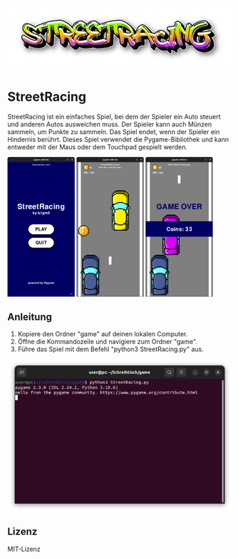 ![Logo](https://github.com/b1gm0/StreetRacing/blob/main/Logo.png?raw=true)

# StreetRacing

StreetRacing ist ein einfaches Spiel, bei dem der Spieler ein Auto steuert und anderen Autos ausweichen muss. Der Spieler kann auch Münzen sammeln, um Punkte zu sammeln. Das Spiel endet, wenn der Spieler ein Hindernis berührt. Dieses Spiel verwendet die Pygame-Bibliothek und kann entweder mit der Maus oder dem Touchpad gespielt werden.

<img src="https://github.com/b1gm0/StreetRacing/blob/main/Spielstand1.png?raw=true" width="30%" height="30%"> <img src="https://github.com/b1gm0/StreetRacing/blob/main/Spielstand2.png?raw=true" width="30%" height="30%"> <img src="https://github.com/b1gm0/StreetRacing/blob/main/Spielstand3.png?raw=true" width="30%" height="30%">

## Anleitung

1. Kopiere den Ordner "game" auf deinen lokalen Computer.
2. Öffne die Kommandozeile und navigiere zum Ordner "game".
3. Führe das Spiel mit dem Befehl "python3 StreetRacing.py" aus.

![Ausführung](https://github.com/b1gm0/StreetRacing/blob/main/Ausfuehrung.png?raw=true)

## Lizenz

MIT-Lizenz
